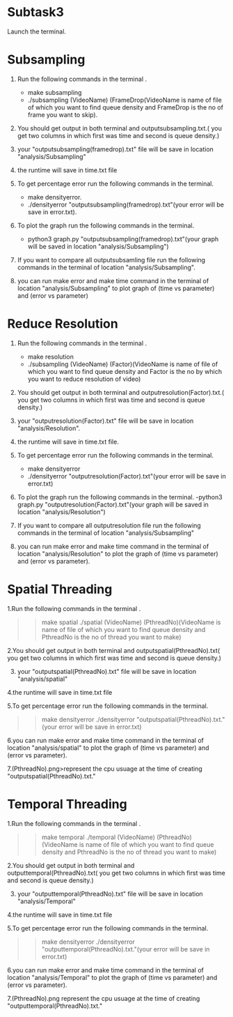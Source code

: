 # Subtask3 #

Launch the terminal.

# Subsampling #
1. Run the following commands in the terminal .
      - make subsampling
      - ./subsampling (VideoName) (FrameDrop(VideoName is name of file of which you want to find queue density and FrameDrop is the no of frame you want to skip).
2. You should get output in both terminal and outputsubsampling<FrameDrop>.txt.( you get two columns in which first was time and second is queue density.)

3. your "outputsubsampling(framedrop).txt" file will be save in location "analysis/Subsampling"
4. the runtime will save in time.txt file
5. To get percentage error run the following commands in the terminal.
     - make densityerror.
     - ./densityerror "outputsubsampling(framedrop).txt"(your error will be save in error.txt).

6. To plot the graph run the following commands in the terminal.
     - python3 graph.py "outputsubsampling(framedrop).txt"(your graph will be saved in location "analysis/Subsampling")

7. If you want to compare all outputsubsamling file run the following commands in the terminal of location "analysis/Subsampling".
8. you can run make error and make time command in  the terminal of location "analysis/Subsampling" to plot graph of (time vs parameter) and (error vs parameter)

# Reduce Resolution #
1. Run the following commands in the terminal .

      - make resolution
      - ./subsampling (VideoName) (Factor)(VideoName is name of file of which you want to find queue density and Factor is the no by which you want to            reduce resolution of video)

2. You should get output in both terminal and outputresolution(Factor).txt.( you get two columns in which first was time and second is queue density.)

3. your "outputresolution(Factor).txt" file will be save in location "analysis/Resolution".

4. the runtime will save in time.txt file.

5. To get percentage error run the following commands in the terminal.

      - make densityerror 
      - ./densityerror "outputresolution(Factor).txt"(your error will be save in error.txt)

6. To plot the graph run the following commands in the terminal.
      -python3 graph.py "outputresolution(Factor).txt"(your graph will be saved in location "analysis/Resolution")

7. If you want to compare all outputresolution file run the following commands in the terminal of location "analysis/Subsampling"

8. you can run make error and make time command in the terminal of location "analysis/Resolution" to plot the graph of (time vs parameter) and (error vs parameter).

# Spatial Threading #
1.Run the following commands in the terminal .

>> make spatial
>> ./spatial (VideoName) (PthreadNo)(VideoName is name of file of which you want to find queue density and PthreadNo is the no of thread you want to make)

2.You should get output in both terminal and outputspatial(PthreadNo).txt( you get two columns in which first was time and second is queue density.)

3. your "outputspatial(PthreadNo).txt" file will be save in location "analysis/spatial"

4.the runtime will save in time.txt file

5.To get percentage error run the following commands in the terminal.

>> make densityerror 
>> ./densityerror "outputspatial(PthreadNo).txt."(your error will be save in error.txt)

6.you can run make error and make time command in the terminal of location "analysis/spatial" to plot the graph of (time vs parameter) and (error vs parameter).

7.(PthreadNo).png>represent the cpu usuage at the time of creating "outputspatial(PthreadNo).txt."

# Temporal Threading #
1.Run the following commands in the terminal .

>> make temporal
>> ./temporal (VideoName) (PthreadNo)(VideoName is name of file of which you want to find queue density and PthreadNo is the no of thread you want to make)

2.You should get output in both terminal and outputtemporal(PthreadNo).txt( you get two columns in which first was time and second is queue density.)

3. your "outputtemporal(PthreadNo).txt" file will be save in location "analysis/Temporal"

4.the runtime will save in time.txt file

5.To get percentage error run the following commands in the terminal.

>> make densityerror 
>> ./densityerror "outputtemporal(PthreadNo).txt."(your error will be save in error.txt)

6.you can run make error and make time command in the terminal of location "analysis/Temporal" to plot the graph of (time vs parameter) and (error vs parameter).

7.(PthreadNo).png represent the cpu usuage at the time of creating "outputtemporal(PthreadNo).txt."
